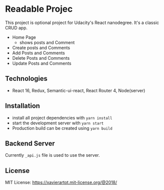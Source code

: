 # Readable Projec

This project is optional project for Udacity's React nanodegree.
It's a classic CRUD app.

* Home Page
  * shows posts and Comment
* Create posts and Comments
* Add Posts and Comments
* Delete Posts and Comments
* Update Posts and Comments

## Technologies
* React 16, Redux, Semantic-ui-react, React Router 4, Node(server)

## Installation

* install all project dependencies with `yarn install`
* start the development server with `yarn start`
* Production build can be created using  `yarn build`

## Backend Server
Currently `_api.js` file is used to use the server.

## License
MIT License: https://xavierartot.mit-license.org/@2018/


